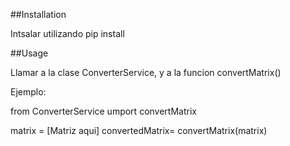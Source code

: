 ##Installation

Intsalar utilizando pip install

##Usage

Llamar a la clase ConverterService, y a la funcion convertMatrix()

Ejemplo:

from ConverterService umport convertMatrix

matrix = [Matriz aqui]
convertedMatrix= convertMatrix(matrix)